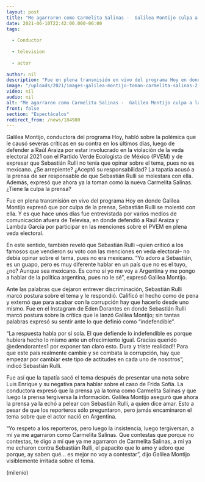 ```yaml
---
layout: post
title: "Me agarraron como Carmelita Salinas -  Galilea Montijo culpa a la prensa de pelea con Sebastián Rulli"
date: 2021-06-10T22:42:00.000-06:00
tags:
  
  - Conductor
  
  - television
  
  - actor
  
author: nil
description: "Fue en plena transmisión en vivo del programa Hoy en donde Galilea Montijo expresó que por culpa de la prensa, Sebastián Rulli se molestó con ella. Acusa que ahora la toman como la nueva Carmelita Salinas. "
image: "/uploads/2021/images-galilea-montijo-toman-carmelita-salinas-2.jpg"
video: nil
audio: nil
alt: "Me agarraron como Carmelita Salinas -  Galilea Montijo culpa a la prensa de pelea con Sebastián Rulli"
front: false
section: "Espectáculos"
redirect_from: /news/184980
---
```


Galilea Montijo, conductora del programa Hoy, habló sobre la polémica que le causó severas críticas en su contra en los últimos días, luego de defender a Raúl Araiza por estar involucrado en la violación de la veda electoral 2021 con el Partido Verde Ecologista de México (PVEM) y de expresar que Sebastián Rulli no tenía que opinar sobre el tema, pues no es mexicano. ¿Se arrepiente? ¿Aceptó su responsabilidad? La tapatía acusó a la prensa de ser responsable de que Sebastián Rulli se molestara con ella. Además, expresó que ahora ya la toman como la nueva Carmelita Salinas. ¿Tiene la culpa la prensa? 

Fue en plena transmisión en vivo del programa Hoy en donde Galilea Montijo expresó que por culpa de la prensa, Sebastián Rulli se molestó con ella. Y es que hace unos días fue entrevistada por varios medios de comunicación afuera de Televisa, en donde defendió a Raúl Araiza y Lambda García por participar en las menciones sobre el PVEM en plena veda electoral. 

En este sentido, también reveló que Sebastián Rulli –quien criticó a los famosos que vendieron su voto con las menciones en veda electoral– no debía opinar sobre el tema, pues no era mexicano. “Yo adoro a Sebastián, es un guapo, pero es muy diferente hablar en un país que no es el tuyo, ¿no? Aunque sea mexicano. Es como si yo me voy a Argentina y me pongo a hablar de la política argentina, pues no le sé”, expresó Galilea Montijo. 

Ante las palabras que dejaron entrever discriminación, Sebastián Rulli marcó postura sobre el tema y le respondió. Calificó el hecho como de pena y externó que para acabar con la corrupción hay que hacerlo desde uno mismo. Fue en el Instagram de Eden Dorantes en donde Sebastián Rulli marcó postura sobre la crítica que le lanzó Galilea Montijo; sin tantas palabras expresó su sentir ante lo que definió como “indefendible”.

 “La respuesta habla por sí sola. El que defiende lo indefendible es porque hubiera hecho lo mismo ante un ofrecimiento igual. Gracias querido @edendorantes1 por exponer tan claro esto. Dura y triste realidad!! Para que este país realmente cambie y se combata la corrupción, hay que empezar por cambiar este tipo de actitudes en cada uno de nosotros”, indicó Sebastián Rulli. 

Fue así que la tapatía sacó el tema después de presentar una nota sobre Luis Enrique y su negativa para hablar sobre el caso de Frida Sofía. La conductora expresó que la prensa ya la toma como Carmelita Salinas y que luego la prensa tergiversa la información. 
Galilea Montijo aseguró que ahora la prensa ya la echó a pelear con Sebastián Rulli, a quien dice amar. Esto a pesar de que los reporteros sólo preguntaron, pero jamás encaminaron el tema sobre que el actor nació en Argentina. 

“Yo respeto a los reporteros, pero luego la insistencia, luego tergiversan, a mí ya me agarraron como Carmelita Salinas. Que contestas que porque no contestas, te digo a mí que ya me agarraron de Carmelita Salinas, a mí ya me echaron contra Sebastián Rulli, el papacito que lo amo y adoro que porque, ay saben qué… es mejor no voy a contestar”, dijo Galilea Montijo visiblemente irritada sobre el tema. 

(milenio)